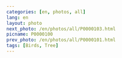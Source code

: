 ```yaml
---
categories: [en, photos, all]
lang: en
layout: photo
next_photo: /en/photos/all/P0000103.html
picname: P0000100
prev_photo: /en/photos/all/P0000101.html
tags: [Birds, Tree]
---
```

